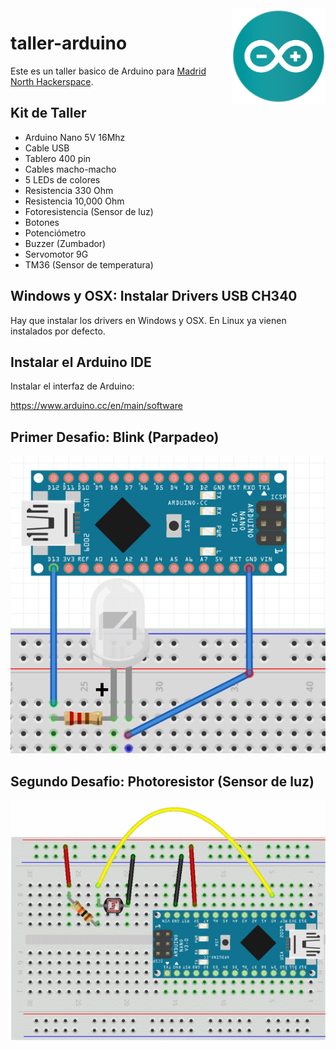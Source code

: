 <img src="img/arduino.svg" width="150" align="right"/>

# taller-arduino

Este es un taller basico de Arduino para [Madrid North Hackerspace](https://twitter.com/northhackers).

## Kit de Taller

- Arduino Nano 5V 16Mhz
- Cable USB
- Tablero 400 pin
- Cables macho-macho
- 5 LEDs de colores
- Resistencia 330 Ohm
- Resistencia 10,000 Ohm
- Fotoresistencia (Sensor de luz)
- Botones
- Potenciómetro
- Buzzer (Zumbador)
- Servomotor 9G
- TM36 (Sensor de temperatura)

## Windows y OSX: Instalar Drivers USB CH340

Hay que instalar los drivers en Windows y OSX. En Linux ya vienen instalados por defecto.

## Instalar el Arduino IDE

Instalar el interfaz de Arduino:

https://www.arduino.cc/en/main/software

## Primer Desafio: Blink (Parpadeo)

![img/1.blink.png](img/1.blink.png)

## Segundo Desafio: Photoresistor (Sensor de luz)

![img/2.photoresistor.png](img/2.photoresistor.png)




